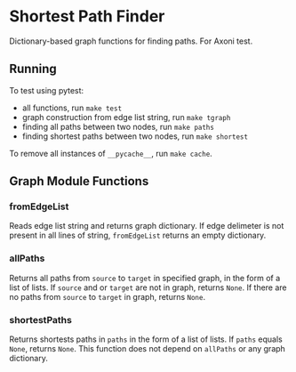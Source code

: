 # Shortest Path Finder

Dictionary-based graph functions for finding paths. For Axoni test.

## Running
To test using pytest:
- all functions, run `make test`
- graph construction from edge list string, run `make tgraph`
- finding all paths between two nodes, run `make paths`
- finding shortest paths between two nodes, run `make shortest`

To remove all instances of `__pycache__`, run `make cache`.

## Graph Module Functions 
### fromEdgeList
Reads edge list string and returns graph dictionary. If edge delimeter is not present in all lines of string, `fromEdgeList` returns an empty dictionary.

### allPaths
Returns all paths from `source` to `target` in specified graph, in the form of a list of lists. If `source` and or `target` are not in graph, returns `None`. If there are no paths from `source` to `target` in graph, returns `None`.

### shortestPaths
Returns shortests paths in `paths` in the form of a list of lists. If `paths` equals `None`, returns `None`. This function does not depend on `allPaths` or any graph dictionary.